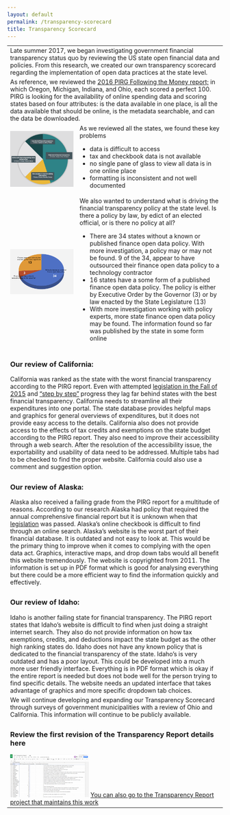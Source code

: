 ```yaml
---
layout: default
permalink: /transparency-scorecard
title: Transparency Scorecard
---
```

<table>
  <tr>
    <td colspan="2">Late summer 2017, we began investigating government financial transparency status quo by reviewing the US state open financial data and policies. From this research, we created our own transparency scorecard regarding the implementation of open data practices at the state level. </td>
  </tr>
  <tr>
    <td colspan="2">
        As reference, we reviewed the <a href="https://uspirg.org/reports/usp/following-money-2016-0">2016 PIRG Following the Money report;</a>
        in which Oregon, Michigan, Indiana, and Ohio, each scored a perfect 100. PIRG is looking for
        the availability of online spending data and scoring states based on four attributes: is the data available in one place, is all the data available that should be online, is the metadata searchable, and can the data be downloaded.</td>
  </tr>
  <tr>
    <td rowspan="3"><img src="/assets/img/transparency-scorecard-pie.png" alt="Scorecard Pie" width="100%" height="100%"></td>
  <tr>	
  <tr>
    <td>As we reviewed all the states, we found these key problems
      <ul>
        <li>data is difficult to access</li>
        <li>tax and checkbook data is not available</li>
        <li>no single pane of glass to view all data is in one online place</li>
        <li>formatting is inconsistent and not well documented </li>
      </ul>
     </td>
  </tr>
  <tr>
    <td rowspan="3"><img src="/assets/img/transparency-policy-pie.png" alt="Policy Pie" width="100%" height="100%"></td>
  <tr>
  <tr>
    <td>We also wanted to understand what is driving the financial transparency policy at the state level. Is there a policy by law, by edict of an elected official, or is there no policy at all?
      <ul>
        <li>There are 34 states without a known or published finance open data policy. With more investigation, a policy may or may not be found. 9 of the 34, appear to have outsourced their finance open data policy to a technology contractor</li>
        <li>16 states have a some form of a published finance open data policy. The policy is either by Executive Order by the Governor (3) or by law enacted by the State Legislature (13)</li>
        <li>With more investigation working with policy experts, more state finance open data policy may be found. The information found so far was published by the state in some form online</li>
       </ul>
      </td>
  </tr>
  <tr>
    <td colspan="2"><h3>Our review of California:</h3> California was ranked as the state with the worst financial transparency according to the PIRG report. Even with attempted <a href="https://leginfo.legislature.ca.gov/faces/billNavClient.xhtml?bill_id=201520160AB169">legislation in the Fall of 2015</a> and <a href="https://www.datacoalition.org/california-leaders-on-open-data-step-by-step-progress-but-no-master-plan/">“step by step”</a> progress they lag far behind states with the best financial transparency. California needs to streamline all their expenditures into one portal. The state database provides helpful maps and graphics for general overviews of expenditures, but it does not provide easy access to the details. California also does not provide access to the effects of tax credits and exemptions on the state budget according to the PIRG report. They also need to improve their accessibility through a web search. After the resolution of the accessibility issue, the exportability and usability of data need to be addressed. Multiple tabs had to be checked to find the proper website. California could also use a comment and suggestion option.</td>
  <tr>
    <tr>
      <td colspan="2"><h3>Our review of Alaska:</h3> Alaska also received a failing grade from the PIRG report for a multitude of reasons. According to our research Alaska had policy that required the annual comprehensive financial report but it is unknown when that <a href="http://www.akleg.gov/basis/Home/BillsandLaws">legislation<a/> was passed. Alaska’s online checkbook is difficult to find through an online search. Alaska’s website is the worst part of their financial database. It is outdated and not easy to look at. This would be the primary thing to improve when it comes to complying with the open data act. Graphics, interactive maps, and drop down tabs would all benefit this website tremendously. The website is copyrighted from 2011. The information is set up in PDF format which is good for analysing  everything but there could be a more efficient way to find the information quickly and effectively.</td>
  <tr>
        <tr>
          <td colspan="2"><h3>Our review of Idaho: </h3> Idaho is another failing state for financial transparency. The PIRG report states that Idaho’s website is difficult to find when just doing a straight internet search. They also do not provide information on how tax exemptions,  credits, and deductions impact the state budget as the other high ranking states do. Idaho does not have any known policy that is dedicated to the financial transparency of the state. Idaho’s is very outdated and has a poor layout. This could be developed into a much more user friendly interface. Everything is in PDF format which is okay if the entire report is needed but does not bode well for the person trying to find specific details. The website needs an updated interface that takes advantage of graphics and more specific dropdown tab choices.</td>
  <tr>
      <td colspan="2">We will continue developing and expanding our Transparency Scorecard through surveys of government municipalities with a review of Ohio and California. This information will continue to be publicly available.</td>
  </tr>
    <tr> 
      <td colspan="2"><h3>Review the first revision of the Transparency Report details here</h3>
        <a href="https://docs.google.com/spreadsheets/d/1xUCq0jGeQjpt2noZF7d28wEglzHBIFxemSs3eBZTyiw/edit?usp=sharing"><img src="/assets/img/transparency_report_icon.png" alt="ODI Transparency Report"></a>
        <a href="http://wiki.opendatainitiative.io/Projects/Transparency_Report">You can also go to the Transparency Report project that maintains this work</a>
     </td>
  </tr>
